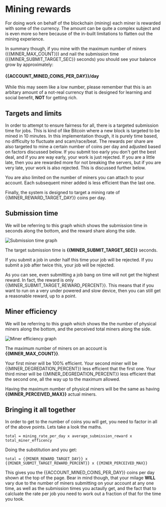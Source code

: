# Mining rewards

For doing work on behalf of the blockchain (mining) each miner is rewarded with some of the currency. The amount can be quite a complex subject and is even more so here because of the in-built limitations to flatten out the mining experience.

In summary though, if you mine with the maximum number of miners ({{MINER_MAX_COUNT}}) and nail the submission time ({{MINER_SUBMIT_TARGET_SEC}} seconds) you should see your balance grow by approximately:

#### {{ACCOUNT_MINED_COINS_PER_DAY}}/day

While this may seem like a low number, please remember that this is an arbitary amount of a not-real currency that is designed for learning and social benefit, **NOT** for getting rich.

## Targets and limits

In order to attempt to ensure fairness for all, there is a targeted submission time for jobs. This is kind of like Bitcoin where a new block is targeted to be mined in 10 minutes. In this implementation though, it is purely time based, no difficulty to fluctuate and scam/race/beat. The rewards per share are also targeted to mine a certain number of coins per day and adjusted based on factors discussed below. If you submit too early you don't get the best deal, and if you are way early, your work is just rejected. If you are a little late, then you are rewarded more for not breaking the servers, but if you are very late, your work is also rejected. This is discussed further below.

You are also limited on the number of miners you can attach to your account. Each subsequent miner added is less efficient than the last one.

Finally, the system is designed to target a mining rate of {{MINER_REWARD_TARGET_DAY}} coins per day.

## Submission time

We will be referring to this graph which shows the submission time in seconds along the bottom, and the reward share along the side.

![Submission time graph](/gfx/submission_time.png)

The target submission time is **{{MINER_SUBMIT_TARGET_SEC}}** seconds.

If you submit a job in under half this time your job will be rejected. If you submit a job after twice this, your job will be rejected.

As you can see, even submitting a job bang on time will not get the highest reward. In fact, the reward is only {{MINER_SUBMIT_TARGET_REWARD_PERCENT}}. This means that if you want to run on a very under powered and slow device, then you can still get a reasonable reward, up to a point.

## Miner efficiency

We will be referring to this graph which shows the the number of physical miners along the bottom, and the perceived total miners along the side.

![Miner efficiency graph](/gfx/miner_efficiency.png)

The maximum number of miners on an account is **{{MINER_MAX_COUNT}}**.

Your first miner will be 100% efficient. Your second miner will be {{MINER_DEGREDATION_PERCENT}} less efficient that the first one. Your third miner will be {{MINER_DEGREDATION_PERCENT}} less efficient that the second one, all the way up to the maximum allowed.

Having the maximum number of physical miners will be the same as having **{{MINER_PERCEIVED_MAX}}** actual miners.

## Bringing it all together

In order to get to the number of coins you will get, you need to factor in all of the above points. Lets take a look the maths.

`total = mining_rate_per_day x average_submission_reward x total_miner_efficency`

Doing the substitution and you get:

`total = {{MINER_REWARD_TARGET_DAY}} x {{MINER_SUBMIT_TARGET_REWARD_PERCENT}} x {{MINER_PERCEIVED_MAX}}`

This gives you the {{ACCOUNT_MINED_COINS_PER_DAY}} coins per day shown at the top of the page. Bear in mind though, that your milage **WILL** vary due to the number of miners submitting on your account at any one time, as well as the submission times you actaully get, and the fact that to calcluate the rate per job you need to work out a fraction of that for the time you took.
